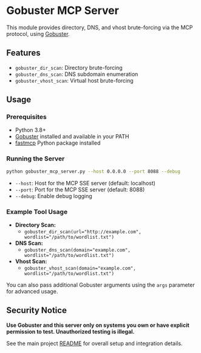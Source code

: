 # Gobuster MCP Server

This module provides directory, DNS, and vhost brute-forcing via the MCP protocol, using [Gobuster](https://github.com/OJ/gobuster).

## Features

- `gobuster_dir_scan`: Directory brute-forcing
- `gobuster_dns_scan`: DNS subdomain enumeration
- `gobuster_vhost_scan`: Virtual host brute-forcing

## Usage

### Prerequisites
- Python 3.8+
- [Gobuster](https://github.com/OJ/gobuster) installed and available in your PATH
- [fastmcp](https://github.com/modelcontext/fastmcp) Python package installed

### Running the Server

```sh
python gobuster_mcp_server.py --host 0.0.0.0 --port 8088 --debug
```

- `--host`: Host for the MCP SSE server (default: localhost)
- `--port`: Port for the MCP SSE server (default: 8088)
- `--debug`: Enable debug logging

### Example Tool Usage

- **Directory Scan:**
  - `gobuster_dir_scan(url="http://example.com", wordlist="/path/to/wordlist.txt")`
- **DNS Scan:**
  - `gobuster_dns_scan(domain="example.com", wordlist="/path/to/wordlist.txt")`
- **Vhost Scan:**
  - `gobuster_vhost_scan(domain="example.com", wordlist="/path/to/wordlist.txt")`

You can also pass additional Gobuster arguments using the `args` parameter for advanced usage.

## Security Notice

**Use Gobuster and this server only on systems you own or have explicit permission to test. Unauthorized testing is illegal.**

See the main project [README](../../../README.md) for overall setup and integration details.
